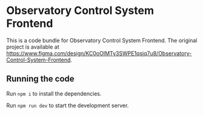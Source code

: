 
  # Observatory Control System Frontend

  This is a code bundle for Observatory Control System Frontend. The original project is available at https://www.figma.com/design/KC0oOIMTy3SWPE1qsiq7u8/Observatory-Control-System-Frontend.

  ## Running the code

  Run `npm i` to install the dependencies.

  Run `npm run dev` to start the development server.
  